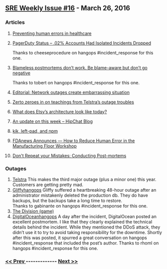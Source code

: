 ## [SRE Weekly Issue #16](https://sreweekly.com/sre-weekly-issue-16/) - March 26, 2016
### Articles

1. [Preventing human errors in healthcare](http://managedhealthcareexecutive.modernmedicine.com/managed-healthcare-executive/news/preventing-human-errors-healthcare)

    
1. [PagerDuty Status – .02% Accounts Had Isolated Incidents Dropped](https://status.pagerduty.com/incidents/8t6wh0zb7m6d)

    Thanks to cheeseprocedure on hangops #incident_response for this one.
1. [Blameless postmortems don’t work. Be blame-aware but don’t go negative](http://techbeacon.com/blameless-postmortems-dont-work-heres-what-does?beta=1)

    Thanks to tobert on hangops #incident_response for this one.
1. [Editorial: Network outages create embarrassing situation](http://theithacan.org/opinion/editorial-network-outages-create-embarrassing-situation/)

    
1. [Zerto zeroes in on teachings from Telstra’s outage troubles](http://www.itwire.com/it-industry-news/telecoms-and-nbn/72024-zerto-zeroes-in-on-teachings-from-telstra%E2%80%99s-outage-troubles.html)

    
1. [What does Etsy’s architecture look like today?](http://highscalability.com/blog/2016/3/23/what-does-etsys-architecture-look-like-today.html)

    
1. [An update on this week – HipChat Blog](https://blog.hipchat.com/2016/03/18/update-this-week/#update)

    
1. [kik, left-pad, and npm](http://blog.izs.me/post/141578029413/kik-left-pad-and-npm)

    
1. [FDAnews Announces — How to Reduce Human Error in the Manufacturing Floor Workshop](http://www.virtual-strategy.com/2016/03/25/fdanews-announces-%E2%80%94-how-reduce-human-error-manufacturing-floor-workshop-may-23-24-raleigh)

    
1. [Don't Repeat your Mistakes: Conducting Post-mortems](https://blog.pusher.com/dont-repeat-your-mistakes-conducting-post-mortems/)

    
### Outages

1. [Telstra](http://m.thenewdaily.com.au/news/2016/03/22/telstra-struck-outage/)
    This makes the third major outage (plus a minor one) this year.  Customers are getting pretty mad.
1. [Gliffyhangops](http://support.gliffy.com/entries/98911057--Gliffy-Online-System-Outage)
    Gliffy suffered a heartbreaking 48-hour outage after an administrator mistakenly deleted the production db.  They do have backups, but the backups take a long time to restore.  
Thanks to gabinante on hangops #incident_response for this one.
1. [The Division (game)](http://www.express.co.uk/entertainment/gaming/654222/The-Division-Down-PS4-Xbox-One-Ubisoft-Mike-errors-Log-in-issues)
1. [DigitalOceanhangops](https://www.digitalocean.com/company/blog/update-on-the-march-24-2016-dns-outage/)
    A day after the incident, DigitalOcean posted an excellent postmortem.  I like that they clearly explained the technical details behind the incident.  While they mentioned the DDoS attack, they didn’t use it to try to avoid taking responsibility for the downtime.  Shortly after this was posted, it spurred a great conversation on hangops #incident_response that included the post’s author. 
Thanks to rhoml on hangops #incident_response for this one.

### [ << Prev ](sreweekly-15.md) ------------- [ Next >> ](sreweekly-17.md)